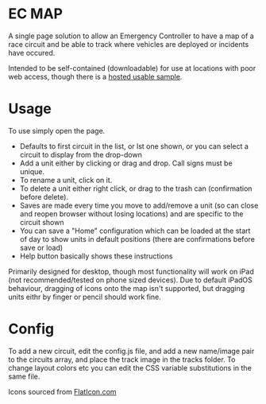 # EC MAP

A single page solution to allow an Emergency Controller to have a map of a race circuit and be able to track where vehicles are deployed or incidents have occured.

Intended to be self-contained (downloadable) for use at locations with poor web access, though there is a [hosted usable sample](https://obm.one/ec_map/ec_map.html).


# Usage

To use simply open the page.
- Defaults to first circuit in the list, or lst one shown, or you can select a circuit to display from the drop-down
- Add a unit either by clicking or drag and drop. Call signs must be unique.
- To rename a unit, click on it.
- To delete a unit either right click, or drag to the trash can (confirmation before delete).
- Saves are made every time you move to add/remove a unit (so can close and reopen browser without losing locations) and are specific to the circuit shown
- You can save a "Home" configuration which can be loaded at the start of day to show units in default positions (there are confirmations before save or load)
- Help button basically shows these instructions

Primarily designed for desktop, though most functionality will work on iPad (not recommended/tested on phone sized devices). Due to default iPadOS behaviour, dragging of icons onto the map isn't supported, but dragging units eithr by finger or pencil should work fine.


# Config

To add a new circuit, edit the config.js file, and add a new name/image pair to the circuits array, and place the track image in the tracks folder.
To change layout colors etc you can edit the CSS variable substitutions in the same file.

Icons sourced from [FlatIcon.com](https://www.flaticon.com/)